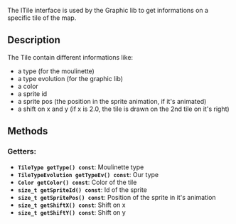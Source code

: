 The ITile interface is used by the Graphic lib to get informations on a specific tile of the map.

## Description

The Tile contain different informations like:
- a type (for the moulinette)
- a type evolution (for the graphic lib)
- a color
- a sprite id
- a sprite pos (the position in the sprite animation, if it's animated)
- a shift on x and y (if x is 2.0, the tile is drawn on the 2nd tile on it's right)

## Methods

### Getters:
- **`TileType getType() const`**: Moulinette type
- **`TileTypeEvolution getTypeEv() const`**: Our type
- **`Color getColor() const`**: Color of the tile
- **`size_t getSpriteId() const`**: Id of the sprite
- **`size_t getSpritePos() const`**: Position of the sprite in it's animation
- **`size_t getShiftX() const`**: Shift on x
- **`size_t getShiftY() const`**: Shift on y